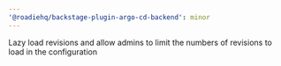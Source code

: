 ```yaml
---
'@roadiehq/backstage-plugin-argo-cd-backend': minor
---
```


Lazy load revisions and allow admins to limit the numbers of revisions to load in the configuration

